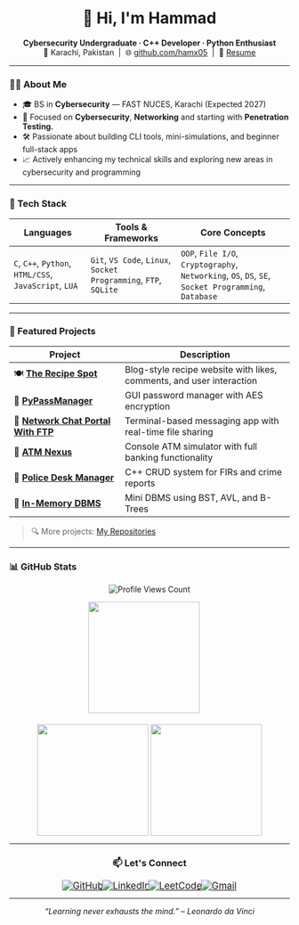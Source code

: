 <h1 align="center">👋 Hi, I'm Hammad</h1>
<p align="center">
  <b>Cybersecurity Undergraduate · C++ Developer · Python Enthusiast</b><br>
  📍 Karachi, Pakistan &nbsp;|&nbsp; 🌐 <a href="https://github.com/hamx05">github.com/hamx05</a> &nbsp;|&nbsp; 📄 <a href="https://flowcv.com/resume/2sfp4ifmnsst">Resume</a>
</p>

---

### 🧑‍💻 About Me

- 🎓 BS in **Cybersecurity** — FAST NUCES, Karachi (Expected 2027)  
- 🔐 Focused on **Cybersecurity**, **Networking** and starting with **Penetration Testing.** 
- 🛠️ Passionate about building CLI tools, mini-simulations, and beginner full-stack apps  
- 📈 Actively enhancing my technical skills and exploring new areas in cybersecurity and programming  

---

### 🧰 Tech Stack

<div align="center">

| Languages                      | Tools & Frameworks                          | Core Concepts                                           |
|-------------------------------|--------------------------------------------|--------------------------------------------------------|
| `C`, `C++`, `Python`, `HTML/CSS`, `JavaScript`, `LUA` | `Git`, `VS Code`, `Linux`, `Socket Programming`, `FTP`, `SQLite` | `OOP`, `File I/O`, `Cryptography`, `Networking`, `OS`, `DS`, `SE`, `Socket Programming`, `Database` |

</div>

---

### 🚀 Featured Projects

| Project                                  | Description                                             |
|------------------------------------------|---------------------------------------------------------|
| 🍽️ [**The Recipe Spot**](https://github.com/hamx05/The-Recipe-Spot)           | Blog-style recipe website with likes, comments, and user interaction     |
| 🔐 [**PyPassManager**](https://github.com/hamx05/PyPassManager)                 | GUI password manager with AES encryption                               |
| 💬 [**Network Chat Portal With FTP**](https://github.com/hamx05/Chat-Portal-With-FTP)           | Terminal-based messaging app with real-time file sharing               |
| 🏦 [**ATM Nexus**](https://github.com/hamx05/ATM-Nexus)                         | Console ATM simulator with full banking functionality                 |
| 🧾 [**Police Desk Manager**](https://github.com/hamx05/Police-Desk-Manager)     | C++ CRUD system for FIRs and crime reports                            |
| 🌳 [**In-Memory DBMS**](https://github.com/hamx05/In-memory-DBMS-using-Trees)   | Mini DBMS using BST, AVL, and B-Trees                                |

 > 🔍 More projects: [My Repositories](https://github.com/hamx05?tab=repositories)

---

### 📊 GitHub Stats

<div align="center">

<!-- Profile views -->
<p align="center">
  <img src="https://komarev.com/ghpvc/?username=hamx05&style=flat-square&color=161B22" alt="Profile Views Count" />
</p>

<div align="center"> <!-- Stats Container --> <div align="center" style="display: flex; flex-wrap: wrap; justify-content: center; gap: 20px;">


<!-- Contribution Streak -->
<img src="https://github-readme-streak-stats.herokuapp.com/?user=hamx05&theme=tokyonight&hide_border=true" height="200px"/>
<br>

<div style="min-width: 350px; height: 200px;">
<!-- GitHub Stats -->
<img src="https://github-readme-stats.vercel.app/api?username=hamx05&count_private=true&include_all_commits=true&show_icons=true&theme=tokyonight&hide_border=true" height="200px" />

<!-- Top Languages -->
<img src="https://github-readme-stats.vercel.app/api/top-langs/?username=hamx05&layout=compact&theme=tokyonight&hide_border=true" height="200px"/>
</div>
</div>
</div>

---

### 📫 Let's Connect

<p align="center">
  <a href="https://github.com/hamx05">
    <img src="https://img.shields.io/badge/GitHub-100000?style=flat&logo=github&logoColor=white" alt="GitHub" style="transform: scale(1.2);" />
  </a> &nbsp;
  <a href="https://linkedin.com/in/hamx05">
    <img src="https://img.shields.io/badge/LinkedIn-0077B5?style=flat&logo=linkedin&logoColor=white" alt="LinkedIn" style="transform: scale(1.2);" />
  </a> &nbsp;
  <a href="https://leetcode.com/hamx05">
    <img src="https://img.shields.io/badge/LeetCode-FFA116?style=flat&logo=leetcode&logoColor=white" alt="LeetCode" style="transform: scale(1.2);" />
  </a> &nbsp;
  <a href="mailto:hammad968@gmail.com">
    <img src="https://img.shields.io/badge/Gmail-D14836?style=flat&logo=gmail&logoColor=white" alt="Gmail" style="transform: scale(1.2);" />
  </a>
</p>


---

<p align="center"><i>“Learning never exhausts the mind.” – Leonardo da Vinci</i></p>

